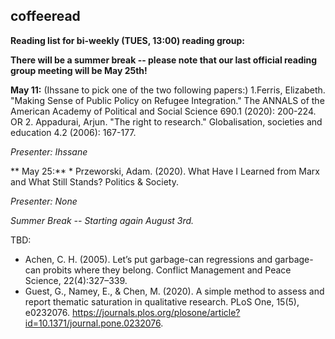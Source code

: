 ## coffeeread

**Reading list for bi-weekly (TUES, 13:00) reading group:**

**There will be a summer break -- please note that our last official reading group meeting will be May 25th!**

**May 11:** (Ihssane to pick one of the two following papers:)
1.Ferris, Elizabeth. "Making Sense of Public Policy on Refugee Integration." The ANNALS of the American Academy of Political and Social Science 690.1 (2020): 200-224.
OR
2. Appadurai, Arjun. "The right to research." Globalisation, societies and education 4.2 (2006): 167-177.

*Presenter: Ihssane*

** May 25:** * Przeworski, Adam. (2020). What Have I Learned from Marx and What Still Stands? Politics & Society.

*Presenter: None*

*Summer Break -- Starting again August 3rd.*


TBD: 

* Achen, C. H. (2005). Let’s put garbage-can regressions and garbage-can probits where they belong. Conflict Management and Peace Science, 22(4):327–339.
* Guest, G., Namey, E., & Chen, M. (2020). A simple method to assess and report thematic saturation in qualitative research. PLoS One, 15(5), e0232076. https://journals.plos.org/plosone/article?id=10.1371/journal.pone.0232076.
